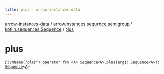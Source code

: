 ```yaml
---
title: plus - arrow-instances-data
---
```


[arrow-instances-data](../../index.html) / [arrow.instances.sequence.semigroup](../index.html) / [kotlin.sequences.Sequence](index.html) / [plus](./plus.html)

# plus

`@JvmName("plus") operator fun <A> `[`Sequence`](https://kotlinlang.org/api/latest/jvm/stdlib/kotlin.sequences/-sequence/index.html)`<`[`A`](plus.html#A)`>.plus(arg1: `[`Sequence`](https://kotlinlang.org/api/latest/jvm/stdlib/kotlin.sequences/-sequence/index.html)`<`[`A`](plus.html#A)`>): `[`Sequence`](https://kotlinlang.org/api/latest/jvm/stdlib/kotlin.sequences/-sequence/index.html)`<`[`A`](plus.html#A)`>`